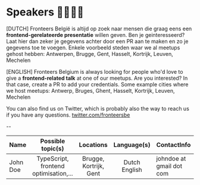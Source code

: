 # Speakers 👨‍💻👩‍💻
[DUTCH] Fronteers België is altijd op zoek naar mensen die graag eens een
**frontend-gerelateerde presentatie** willen geven. Ben je geinteresseerd?
Laat hier dan zeker je gegevens achter door een PR aan te maken en zo je gegevens toe te voegen. Enkele voorbeeld steden waar we al meetups gehost hebben: Antwerpen, Brugge, Gent, Hasselt, Kortrijk, Leuven, Mechelen


[ENGLISH] Fronteers Belgium is always looking for people who'd love to give a **frontend-related talk** at one of our meetups. Are you interested? In that case, create a PR to add your credentials.
Some example cities where we host meetups:
Antwerp, Bruges, Ghent, Hasselt, Kortrijk, Leuven, Mechelen


You can also find us on Twitter, which is probably also the way to reach us if you have any questions.
[twitter.com/fronteersbe](https://twitter.com/fronteersbe)

--


| Name | Possible topic(s) | Locations | Language(s) | ContactInfo |
|-------|:---------------:|:----------:|:-----------:|-------------|
| John Doe | TypeScript, frontend optimisation,...  | Brugge, Kortrijk, Gent | Dutch English | johndoe at gmail dot com |
